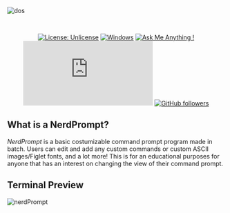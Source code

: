 ![dos](https://i.postimg.cc/x8KBhM9x/flampc.png)

<div align="center">
<br>

[![License: Unlicense](https://img.shields.io/badge/license-Unlicense-blue.svg)](http://unlicense.org/)
[![Windows](https://svgshare.com/i/ZhY.svg)](https://svgshare.com/i/ZhY.svg)
[![Ask Me Anything !](https://img.shields.io/badge/Ask%20me-anything-1abc9c.svg)](https://github.com/sysnojo)
[![GitHub commits](https://badgen.net/github/commits/Naereen/Strapdown.js)]()
[![GitHub followers](https://img.shields.io/github/followers/Naereen.svg?style=social&label=Follow&maxAge=2592000)](https://github.com/sysnojo?tab=followers)

</div>

## What is a NerdPrompt?
*NerdPrompt* is a basic costumizable command prompt program made in batch.
Users can edit and add any custom commands or custom ASCII images/Figlet fonts, 
and a lot more! This is for an educational purposes for anyone that has
an interest on changing the view of their command prompt.

## Terminal Preview
![nerdPrompt](https://i.postimg.cc/WtcTJs1K/image-2022-09-18-142953896.png)
